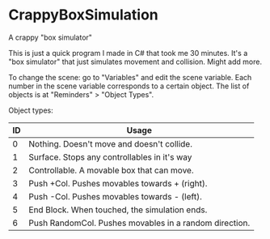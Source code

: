 # CrappyBoxSimulation
A crappy "box simulator" 

This is just a quick program I made in C# that took me 30 minutes.
It's a "box simulator" that just simulates movement and collision. Might add more.

To change the scene: go to "Variables" and edit the scene variable. Each number in the scene variable corresponds to a certain object. The list of objects is at "Reminders" > "Object Types".

Object types:


|  ID|  Usage|
|--|--|
| 0 |Nothing. Doesn't move and doesn't collide.  |
| 1 | Surface. Stops any controllables in it's way |
| 2 |Controllable. A movable box that can move.  |
| 3 | Push +Col. Pushes movables towards + (right). |
| 4 | Push -Col. Pushes movables towards - (left). |
| 5 | End Block. When touched, the simulation ends. |
| 6 | Push RandomCol. Pushes movables in a random direction. |


